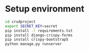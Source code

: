 # Setup environment

```bash
cd crudproject
export SECRET_KEY=secret
pip install -r requirements.txt
pip install django-crispy-forms
pip install crispy-bootstrap5
python manage.py runserver
```